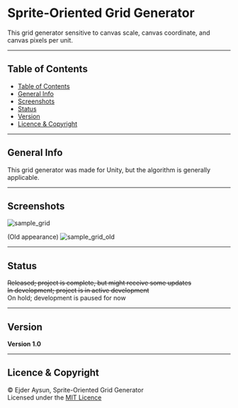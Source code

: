 # Sprite-Oriented Grid Generator
This grid generator sensitive to canvas scale, canvas coordinate, and canvas pixels per unit.

---
## Table of Contents
  * [Table of Contents](#table-of-contents)
  * [General Info](#general-info)
  * [Screenshots](#screenshots)
  * [Status](#status)
  * [Version](#version)
  * [Licence & Copyright](#licence--copyright)

---
## General Info
This grid generator was made for Unity, but the algorithm is generally applicable.

---
## Screenshots
![sample_grid](https://github-production-user-asset-6210df.s3.amazonaws.com/71559273/271843284-975b8077-bd25-48b2-92af-addb87f4ef80.png)

(Old appearance)
![sample_grid_old](https://github-production-user-asset-6210df.s3.amazonaws.com/71559273/253433492-14f3ac57-7899-4d42-b2aa-f4c50e952bf4.png)

---
## Status
~~Released; project is complete, but might receive some updates~~  
~~In development; project is in active development~~  
On hold; development is paused for now

---
## Version
**Version 1.0**

---
## Licence & Copyright
© Ejder Aysun, Sprite-Oriented Grid Generator  
Licensed under the [MIT Licence](https://github.com/EjderAysun/canvas-oriented-grid-generator/blob/main/LICENCE)
